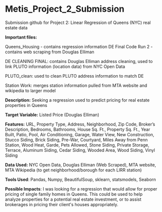 # Metis_Project_2_Submission
Submission github for Project 2: Linear Regression of Queens (NYC) real estate data


**Important files:**

Queens_Housing - contains regression information
DE Final Code Run 2 - contains web scraping from Douglas Elliman

DE CLEANING FINAL: contains Douglas Elliman address cleaning, used to link PLUTO information (location data) from NYC Open Data

PLUTO_clean: used to clean PLUTO address information to match DE

Station Work: merges station information pulled from MTA website and wikipedia to larger model



**Description:** Seeking a regression used to predict pricing for real estate properties in Queens

**Target Variable:** Listed Price (Douglas Elliman)

**Features:** URL, Property Type, Address, Neighborhood, Zip Code, Broker’s Description, Bedrooms, Bathrooms, House Sq. Ft., Property Sq. Ft., Year Built, Patio, Pool, Air Conditioning, Garage, Water View, New Construction, Stucco Siding, Brick Siding, Pre-War, Courtyard, Miles Away from Penn Station, Wood Heat, Garde, Pets Allowed, Stone Siding, Private Storage, Terrace, Aluminum Siding, Cedar Siding, Wooded Area, Wood Siding, Vinyl Siding 

**Data Used:** NYC Open Data, Douglas Elliman (Web Scraped), MTA website, MTA Wikipedia (to get neighborhood/borough for each LIRR station)

**Tools Used**: Pandas, Numpy, BeautifulSoup, sklearn, statsmodels, Seaborn

**Possible Impacts**: I was looking for a regression that would allow for proper pricing of single family homes in Queens. This could be used to help analyze properties for a potential real estate investment, or to assist brokerages in pricing their client's houses appropriately.
